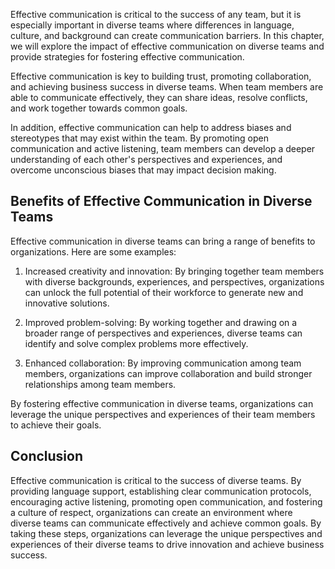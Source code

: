 
Effective communication is critical to the success of any team, but it is especially important in diverse teams where differences in language, culture, and background can create communication barriers. In this chapter, we will explore the impact of effective communication on diverse teams and provide strategies for fostering effective communication.

Effective communication is key to building trust, promoting collaboration, and achieving business success in diverse teams. When team members are able to communicate effectively, they can share ideas, resolve conflicts, and work together towards common goals.

In addition, effective communication can help to address biases and stereotypes that may exist within the team. By promoting open communication and active listening, team members can develop a deeper understanding of each other's perspectives and experiences, and overcome unconscious biases that may impact decision making.

Benefits of Effective Communication in Diverse Teams
----------------------------------------------------

Effective communication in diverse teams can bring a range of benefits to organizations. Here are some examples:

1. Increased creativity and innovation: By bringing together team members with diverse backgrounds, experiences, and perspectives, organizations can unlock the full potential of their workforce to generate new and innovative solutions.

2. Improved problem-solving: By working together and drawing on a broader range of perspectives and experiences, diverse teams can identify and solve complex problems more effectively.

3. Enhanced collaboration: By improving communication among team members, organizations can improve collaboration and build stronger relationships among team members.

By fostering effective communication in diverse teams, organizations can leverage the unique perspectives and experiences of their team members to achieve their goals.

Conclusion
----------

Effective communication is critical to the success of diverse teams. By providing language support, establishing clear communication protocols, encouraging active listening, promoting open communication, and fostering a culture of respect, organizations can create an environment where diverse teams can communicate effectively and achieve common goals. By taking these steps, organizations can leverage the unique perspectives and experiences of their diverse teams to drive innovation and achieve business success.
